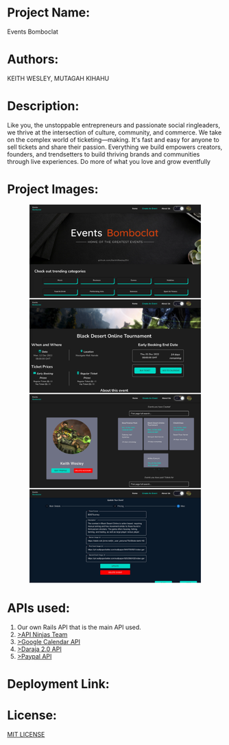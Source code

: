 # Project Name:
Events Bomboclat
# Authors:
KEITH WESLEY, MUTAGAH KIHAHU
# Description:
 Like you, the unstoppable entrepreneurs and passionate social ringleaders, we thrive at the intersection of culture, community, and commerce. We take on the complex world of ticketing—making. It's fast and easy for anyone to sell tickets and share their passion. Everything we build empowers creators, founders, and trendsetters to build thriving brands and communities through live experiences. Do more of what you love and grow eventfully

# Project Images:
<div align="center" flexWrap="wrap", display="inline-flex", flexDirection="row", gap=10>
    <img src="./src/assets/ReadMe/main-image.png" alt="main-image" width="400"/>
    <img src="./src/assets/ReadMe/second-image.png" alt="second-image" width="400"/>
    <img src="./src/assets/ReadMe/Profile-event.png" alt="profile-image" width="400"/>
    <img src="./src/assets/ReadMe/update-event.png" alt="update-event-image" width="400"/>
</div>

# APIs used:

<ol>
    <li>Our own Rails API that is the main API used.</li>
    <li><a href="https://api-ninjas.com/api/convertcurrency" target="_blank" rel="noreferrer">>API Ninjas Team</a></li>
    <li><a href="https://developers.google.com/calendar/api" target="_blank" rel="noreferrer">>Google Calendar API</a></li>
    <li><a href="https://developer.safaricom.co.ke/" target="_blank" rel="noreferrer">>Daraja 2.0 API</a></li>
    <li><a href="https://developer.paypal.com/api/rest/" target="_blank" rel="noreferrer">>Paypal API</a></li>
</ol>

# Deployment Link:


# License:

[MIT LICENSE](./README.md)